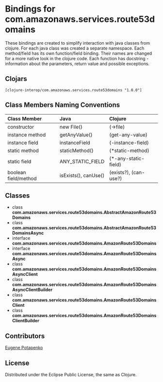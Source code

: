 # Bindings for com.amazonaws.services.route53domains

These bindings are created to simplify interaction with java classes from clojure.
For each java class was created a separate namespace.
Each method/field has its own function/field binding.
Their names are changed for a more native look in the clojure code. Each function has docstring - information about the parameters, return value and possible exceptions.

## Clojars

```
[clojure-interop/com.amazonaws.services.route53domains "1.0.0"]
```

## Class Members Naming Conventions

| Class Member | Java | Clojure |
|:--|:--|:--|
| constructor | new File() | (->file) |
| instance method | getAnyValue() | (get-any-value) |
| instance field | instanceField | (-instance-field) |
| static method | staticMethod() | (*static-method) |
| static field | ANY_STATIC_FIELD | (*-any-static-field) |
| boolean field/method | isExists(), canUse() | (exists?), (can-use?) |

## Classes

- class **com.amazonaws.services.route53domains.AbstractAmazonRoute53Domains**
- class **com.amazonaws.services.route53domains.AbstractAmazonRoute53DomainsAsync**
- interface **com.amazonaws.services.route53domains.AmazonRoute53Domains**
- interface **com.amazonaws.services.route53domains.AmazonRoute53DomainsAsync**
- class **com.amazonaws.services.route53domains.AmazonRoute53DomainsAsyncClient**
- class **com.amazonaws.services.route53domains.AmazonRoute53DomainsAsyncClientBuilder**
- class **com.amazonaws.services.route53domains.AmazonRoute53DomainsClient**
- class **com.amazonaws.services.route53domains.AmazonRoute53DomainsClientBuilder**

## Contributors

[Eugene Potapenko](https://github.com/potapenko/)

## License

Distributed under the Eclipse Public License, the same as Clojure.
